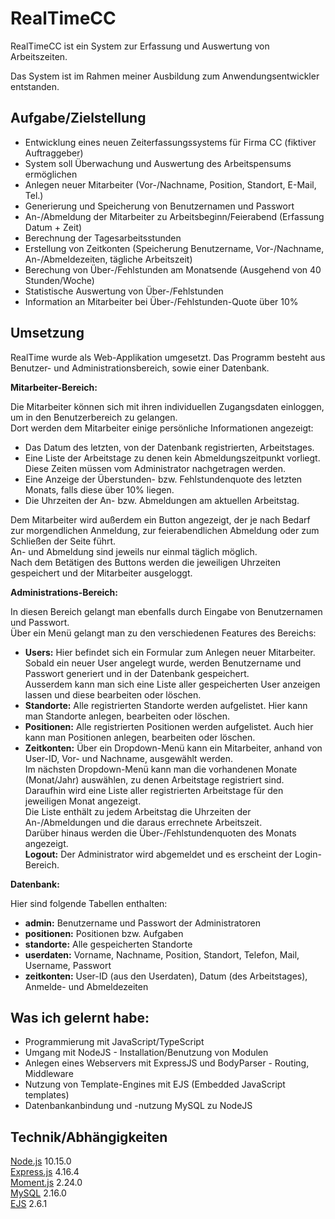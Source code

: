 <h1>RealTimeCC</h1>
<p>RealTimeCC ist ein System zur Erfassung und Auswertung von Arbeitszeiten.</p>
<p>Das System ist im Rahmen meiner Ausbildung zum Anwendungsentwickler entstanden.</p>

<h2>Aufgabe/Zielstellung</h2>

<ul>
<li>
Entwicklung eines neuen Zeiterfassungssystems für Firma CC (fiktiver Auftraggeber)
</li>
<li>
System soll Überwachung und Auswertung des Arbeitspensums ermöglichen
</li>
<li>
Anlegen neuer Mitarbeiter (Vor-/Nachname, Position, Standort, E-Mail, Tel.)
</li>
<li>
Generierung und Speicherung von Benutzernamen und Passwort
</li>
<li>
An-/Abmeldung der Mitarbeiter zu Arbeitsbeginn/Feierabend (Erfassung Datum + Zeit)
</li>
<li>
Berechnung der Tagesarbeitsstunden
</li>
<li>
Erstellung von Zeitkonten (Speicherung Benutzername, Vor-/Nachname, An-/Abmeldezeiten,
tägliche Arbeitszeit)
</li>
<li>
Berechung von Über-/Fehlstunden am Monatsende (Ausgehend von 40 Stunden/Woche)
</li>
<li>
Statistische Auswertung von Über-/Fehlstunden
</li>
<li>
Information an Mitarbeiter bei Über-/Fehlstunden-Quote über 10%
</li>
</ul>

<h2>Umsetzung</h2>
<p>
RealTime wurde als Web-Applikation umgesetzt. Das Programm besteht aus Benutzer-
und Administrationsbereich, sowie einer Datenbank.
</p>
<b>Mitarbeiter-Bereich:</b>
<p>
Die Mitarbeiter können sich mit ihren individuellen Zugangsdaten einloggen, um in
den Benutzerbereich zu gelangen. 
<br>
Dort werden dem Mitarbeiter einige persönliche Informationen
angezeigt:
</p>

<ul>
<li>
Das Datum des letzten, von der Datenbank registrierten, Arbeitstages.
</li>
<li>
Eine Liste der Arbeitstage zu denen kein Abmeldungszeitpunkt vorliegt. Diese
Zeiten müssen vom Administrator nachgetragen werden.
</li>
<li>
Eine Anzeige der Überstunden- bzw. Fehlstundenquote des letzten Monats,
 falls diese über 10% liegen. 
</li>
<li>
Die Uhrzeiten der An- bzw. Abmeldungen am aktuellen Arbeitstag.
</li>
</ul>

<p>
Dem Mitarbeiter wird außerdem ein Button angezeigt, der je nach Bedarf
zur morgendlichen Anmeldung, zur feierabendlichen Abmeldung 
oder zum Schließen der Seite führt.
<br>
An- und Abmeldung sind jeweils nur einmal täglich möglich.
<br>
Nach dem Betätigen des Buttons
werden die jeweiligen Uhrzeiten gespeichert und der Mitarbeiter
ausgeloggt.
</p>

<b>Administrations-Bereich:</b>
<p>
In diesen Bereich gelangt man ebenfalls durch Eingabe von
Benutzernamen und Passwort.
<br>
Über ein Menü gelangt man zu den verschiedenen Features des Bereichs:
</p>

<ul>
<li>
<b>Users:</b> Hier befindet sich ein Formular zum Anlegen neuer Mitarbeiter.
<br>
Sobald ein neuer User angelegt wurde, werden Benutzername und Passwort
generiert und in der Datenbank gespeichert.
<br>
Ausserdem kann man sich eine Liste aller gespeicherten User anzeigen
lassen und diese bearbeiten oder löschen.
</li>
<li>
<b>Standorte:</b> Alle registrierten Standorte werden aufgelistet. Hier
kann man Standorte anlegen, bearbeiten oder löschen.
</li>
<li>
<b>Positionen:</b> Alle registrierten Positionen werden aufgelistet. Auch hier 
kann man Positionen anlegen, bearbeiten oder löschen.
</li>
<li>
<b>Zeitkonten:</b> Über ein Dropdown-Menü kann ein Mitarbeiter, anhand von
User-ID, Vor- und Nachname, ausgewählt werden. 
<br>
Im nächsten Dropdown-Menü kann man die vorhandenen Monate (Monat/Jahr) 
auswählen, zu denen Arbeitstage registriert sind.
<br>
Daraufhin wird eine Liste aller registrierten Arbeitstage für den jeweiligen
Monat angezeigt. 
<br>
Die Liste enthält zu jedem Arbeitstag die Uhrzeiten der An-/Abmeldungen 
und die daraus errechnete Arbeitszeit.
<br>
Darüber hinaus werden die Über-/Fehlstundenquoten des Monats angezeigt.
</li>
<b>Logout:</b> Der Administrator wird abgemeldet und es erscheint der
Login-Bereich.
</li>
</ul>

<b>Datenbank:</b>
<p>
Hier sind folgende Tabellen enthalten:
</p>
<ul>
<li>
<b>admin:</b> Benutzername und Passwort der Administratoren
</li>
<li>
<b>positionen:</b> Positionen bzw. Aufgaben
</li>
<li>
<b>standorte:</b> Alle gespeicherten Standorte
</li>
<li>
<b>userdaten:</b> Vorname, Nachname, Position, Standort, Telefon, Mail, Username, Passwort
</li>
<li>
<b>zeitkonten:</b> User-ID (aus den Userdaten), Datum (des Arbeitstages), 
Anmelde- und Abmeldezeiten
</li>
</ul>

<h2>Was ich gelernt habe:</h2>
<ul>
<li>
Programmierung mit JavaScript/TypeScript
</li>
<li>
Umgang mit NodeJS - Installation/Benutzung von Modulen
</li>
<li>
Anlegen eines Webservers mit ExpressJS und BodyParser - Routing, Middleware
</li>
<li>
Nutzung von Template-Engines mit EJS (Embedded JavaScript templates)
</li>
<li>
Datenbankanbindung und -nutzung MySQL zu NodeJS
</li>
</ul>

<h2>Technik/Abhängigkeiten</h2>

<a href="https://github.com/nodejs/node">Node.js</a> 10.15.0
<br>
<a href="https://github.com/expressjs/express">Express.js</a> 4.16.4
<br>
<a href="https://github.com/moment/moment">Moment.js</a> 2.24.0
<br>
<a href="https://github.com/mysqljs/mysql">MySQL</a> 2.16.0
<br>
<a href="https://github.com/mde/ejs">EJS</a> 2.6.1
<br>

